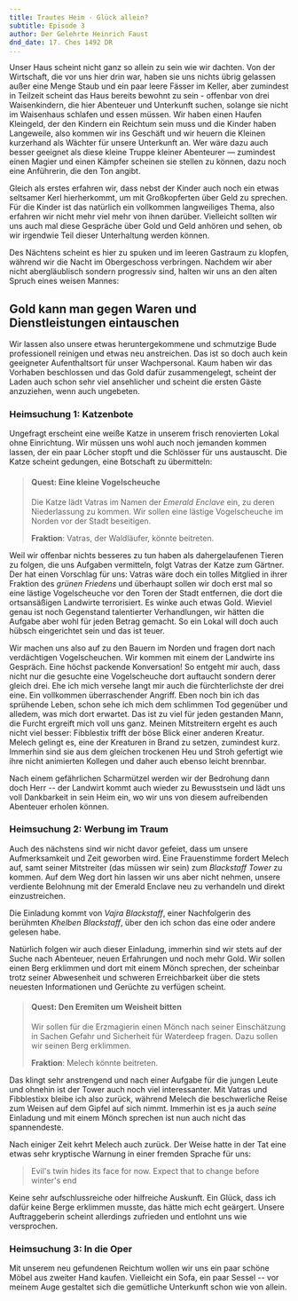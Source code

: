 ```yaml
---
title: Trautes Heim - Glück allein?
subtitle: Episode 3
author: Der Gelehrte Heinrich Faust
dnd_date: 17. Ches 1492 DR
...
```


Unser Haus scheint nicht ganz so allein zu sein wie wir dachten. Von der
Wirtschaft, die vor uns hier drin war, haben sie uns nichts übrig gelassen
außer eine Menge Staub und ein paar leere Fässer im Keller, aber zumindest in
Teilzeit scheint das Haus bereits bewohnt zu sein - offenbar von drei
Waisenkindern, die hier Abenteuer und Unterkunft suchen, solange sie nicht im
Waisenhaus schlafen und essen müssen. Wir haben einen Haufen Kleingeld, der
den Kindern ein Reichtum sein muss und die Kinder haben Langeweile, also
kommen wir ins Geschäft und wir heuern die Kleinen kurzerhand als Wächter für
unsere Unterkunft an. Wer wäre dazu auch besser geeignet als diese kleine
Truppe kleiner Abenteurer — zumindest einen Magier und einen Kämpfer scheinen
sie stellen zu können, dazu noch eine Anführerin, die den Ton angibt.

<!-- more -->

Gleich als erstes erfahren wir, dass nebst der Kinder auch noch ein etwas
seltsamer Kerl hierherkommt, um mit Großkopferten über Geld zu sprechen. Für
die Kinder ist das natürlich ein vollkommen langweiliges Thema, also erfahren
wir nicht mehr viel mehr von ihnen darüber. Vielleicht sollten wir uns auch
mal diese Gespräche über Gold und Geld anhören und sehen, ob wir irgendwie
Teil dieser Unterhaltung werden können.

Des Nächtens scheint es hier zu spuken und im leeren Gastraum zu klopfen,
während wir die Nacht im Obergeschoss verbringen. Nachdem wir aber nicht
abergläublisch sondern progressiv sind, halten wir uns an den alten Spruch
eines weisen Mannes:

## Gold kann man gegen Waren und Dienstleistungen eintauschen

Wir lassen also unsere etwas heruntergekommene und schmutzige Bude
professionell reinigen und etwas neu anstreichen. Das ist so doch auch kein
geeigneter Aufenthaltsort für unser Wachpersonal. Kaum haben wir das Vorhaben
beschlossen und das Gold dafür zusammengelegt, scheint der Laden auch schon
sehr viel ansehlicher und scheint die ersten Gäste anzuziehen, wenn auch
ungebeten.

### Heimsuchung 1: Katzenbote

Ungefragt erscheint eine weiße Katze in unserem frisch renovierten Lokal ohne
Einrichtung. Wir müssen uns wohl auch noch jemanden kommen lassen, der ein
paar Löcher stopft und die Schlösser für uns austauscht. Die Katze scheint
gedungen, eine Botschaft zu übermitteln:

> #### Quest: Eine kleine Vogelscheuche
>Die Katze lädt Vatras im Namen der *Emerald Enclave* ein, zu deren Niederlassung zu kommen. Wir sollen eine lästige Vogelscheuche im Norden vor der Stadt beseitigen.
>
>**Fraktion**: Vatras, der Waldläufer, könnte beitreten.

Weil wir offenbar nichts besseres zu tun haben als dahergelaufenen Tieren zu
folgen, die uns Aufgaben vermitteln, folgt Vatras der Katze zum Gärtner. Der
hat einen Vorschlag für uns: Vatras wäre doch ein tolles Mitglied in ihrer
Fraktion des *grünen Friedens* und überhaupt sollen wir doch erst mal so eine
lästige Vogelscheuche vor den Toren der Stadt entfernen, die dort die
ortsansäßigen Landwirte terrorisiert. Es winke auch etwas Gold. Wieviel genau
ist noch Gegenstand talentierter Verhandlungen, wir hätten die Aufgabe aber
wohl für jeden Betrag gemacht. So ein Lokal will doch auch hübsch
eingerichtet sein und das ist teuer.

Wir machen uns also auf zu den Bauern im Norden und fragen dort nach
verdächtigen Vogelscheuchen. Wir kommen mit einem der Landwirte ins Gespräch.
Eine höchst packende Konversation! So entgeht mir auch, dass nicht nur die
gesuchte eine Vogelscheuche dort auftaucht sondern derer gleich drei. Ehe ich
mich versehe langt mir auch die fürchterlichste der drei eine. Ein vollkommen
überraschender Angriff. Eben noch bin ich das sprühende Leben, schon sehe ich
mich dem schlimmen Tod gegenüber und alledem, was mich dort erwartet. Das ist
zu viel für jeden gestanden Mann, die Furcht ergreift mich voll uns ganz.
Meinen Mitstreitern ergeht es auch nicht viel besser: Fibblestix trifft der
böse Blick einer anderen Kreatur. Melech gelingt es, eine der Kreaturen in
Brand zu setzen, zumindest kurz. Immerhin sind sie aus dem gleichen trockenen
Heu und Stroh gefertigt wie ihre nicht animierten Kollegen und daher auch
ebenso leicht brennbar.

Nach einem gefährlichen Scharmützel werden wir der Bedrohung dann doch Herr
-- der Landwirt kommt auch wieder zu Bewusstsein und lädt uns voll
Dankbarkeit in sein Heim ein, wo wir uns von diesem aufreibenden Abenteuer
erholen können.

### Heimsuchung 2: Werbung im Traum

Auch des nächstens sind wir nicht davor gefeiet, dass um unsere
Aufmerksamkeit und Zeit geworben wird. Eine Frauenstimme fordert Melech auf,
samt seiner Mitstreiter (das müssen wir sein) zum *Blackstaff Tower* zu
kommen. Auf dem Weg dort hin lassen wir uns aber nicht nehmen, unsere
verdiente Belohnung mit der Emerald Enclave neu zu verhandeln und direkt
einzustreichen.

Die Einladung kommt von *Vajra Blackstaff*, einer Nachfolgerin des berühmten
*Khelben Blackstaff*, über den ich schon das eine oder andere gelesen habe.

Natürlich folgen wir auch dieser Einladung, immerhin sind wir stets auf der
Suche nach Abenteuer, neuen Erfahrungen und noch mehr Gold. Wir sollen einen
Berg erklimmen und dort mit einem Mönch sprechen, der scheinbar trotz seiner
Abwesenheit und schweren Erreichbarkeit über die stets neuesten Informationen
und Gerüchte zu verfügen scheint.

> #### Quest: Den Eremiten um Weisheit bitten
> Wir sollen für die Erzmagierin einen Mönch nach seiner Einschätzung in Sachen
> Gefahr und Sicherheit für Waterdeep fragen. Dazu sollen wir seinen Berg
> erklimmen.
>
>**Fraktion**: Melech  könnte beitreten.

Das klingt sehr anstrengend und nach einer Aufgabe für die jungen Leute und
ohnehin ist der Tower auch noch viel interessanter. Mit Vatras und
Fibblestixx bleibe ich also zurück, während Melech die beschwerliche Reise
zum Weisen auf dem Gipfel auf sich nimmt. Immerhin ist es ja auch *seine*
Einladung und mit einem Mönch sprechen ist nun auch nicht das spannendeste.

Nach einiger Zeit kehrt Melech auch zurück. Der Weise hatte in der Tat eine
etwas sehr kryptische Warnung in einer fremden Sprache für uns:

> Evil's twin hides its face for now. Expect that to change before winter's
> end

Keine sehr aufschlussreiche oder hilfreiche Auskunft. Ein Glück, dass ich
dafür keine Berge erklimmen musste, das hätte mich echt geärgert. Unsere
Auftraggeberin scheint allerdings zufrieden und entlohnt uns wie versprochen.

### Heimsuchung 3: In die Oper

Mit unserem neu gefundenen Reichtum wollen wir uns ein paar schöne Möbel aus
zweiter Hand kaufen. Vielleicht ein Sofa, ein paar Sessel -- vor meinem Auge
gestaltet sich die gemütliche Unterkunft schon wie von allein.
